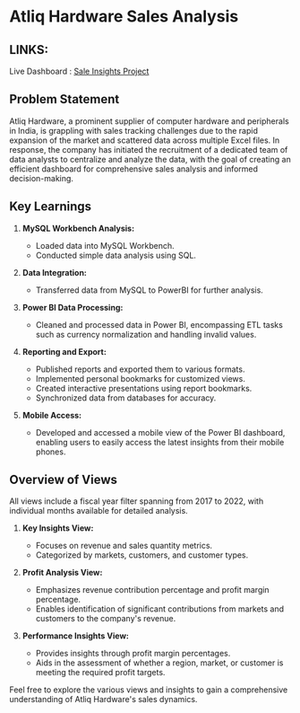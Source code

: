 # Atliq Hardware Sales Analysis

## LINKS:
Live Dashboard : [Sale Insights Project](https://app.powerbi.com/groups/me/apps/d13745b9-af44-41c4-9690-9299c6fcdb1d/reports/b2380a28-f497-4f62-841e-2d41d04f9475/ReportSection14ec54f6dcd6304440b9?experience=power-bi)

## Problem Statement

Atliq Hardware, a prominent supplier of computer hardware and peripherals in India, is grappling with sales tracking challenges due to the rapid expansion of the market and scattered data across multiple Excel files. In response, the company has initiated the recruitment of a dedicated team of data analysts to centralize and analyze the data, with the goal of creating an efficient dashboard for comprehensive sales analysis and informed decision-making.

## Key Learnings

1. **MySQL Workbench Analysis:**
   - Loaded data into MySQL Workbench.
   - Conducted simple data analysis using SQL.

2. **Data Integration:**
   - Transferred data from MySQL to PowerBI for further analysis.

3. **Power BI Data Processing:**
   - Cleaned and processed data in Power BI, encompassing ETL tasks such as currency normalization and handling invalid values.

4. **Reporting and Export:**
   - Published reports and exported them to various formats.
   - Implemented personal bookmarks for customized views.
   - Created interactive presentations using report bookmarks.
   - Synchronized data from databases for accuracy.

5. **Mobile Access:**
   - Developed and accessed a mobile view of the Power BI dashboard, enabling users to easily access the latest insights from their mobile phones.

## Overview of Views

All views include a fiscal year filter spanning from 2017 to 2022, with individual months available for detailed analysis.

1. **Key Insights View:**
   - Focuses on revenue and sales quantity metrics.
   - Categorized by markets, customers, and customer types.

2. **Profit Analysis View:**
   - Emphasizes revenue contribution percentage and profit margin percentage.
   - Enables identification of significant contributions from markets and customers to the company's revenue.

3. **Performance Insights View:**
   - Provides insights through profit margin percentages.
   - Aids in the assessment of whether a region, market, or customer is meeting the required profit targets.

Feel free to explore the various views and insights to gain a comprehensive understanding of Atliq Hardware's sales dynamics.
